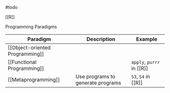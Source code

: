 #todo 

[[R]]

Programming Paradigms


| Paradigm                        | Description                       | Example                   |
| ------------------------------- | --------------------------------- | ------------------------- |
| [[Object-oriented Programming]] |                                   |                           |
| [[Functional Programming]]      |                                   | `apply`, `purrr` in [[R]] |
| [[Metaprogramming]]             | Use programs to generate programs | `S3`, `S4` in [[R]]       |

